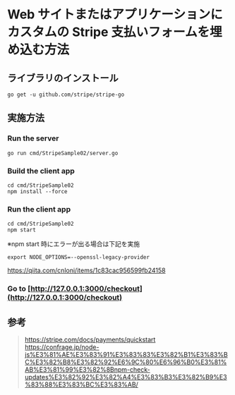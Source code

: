 # Web サイトまたはアプリケーションにカスタムの Stripe 支払いフォームを埋め込む方法


## ライブラリのインストール

```
go get -u github.com/stripe/stripe-go
```

## 実施方法

### Run the server

```
go run cmd/StripeSample02/server.go
```

### Build the client app

```
cd cmd/StripeSample02
npm install --force
```

### Run the client app

```
cd cmd/StripeSample02
npm start
```

※npm start 時にエラーが出る場合は下記を実施

```
export NODE_OPTIONS=--openssl-legacy-provider
```

https://qiita.com/cnloni/items/1c83cac956599fb24158

### Go to [http://127.0.0.1:3000/checkout](http://127.0.0.1:3000/checkout)


## 参考

> https://stripe.com/docs/payments/quickstart
> https://confrage.jp/node-js%E3%81%AE%E3%83%91%E3%83%83%E3%82%B1%E3%83%BC%E3%82%B8%E3%82%92%E6%9C%80%E6%96%B0%E3%81%AB%E3%81%99%E3%82%8Bnpm-check-updates%E3%82%92%E3%82%A4%E3%83%B3%E3%82%B9%E3%83%88%E3%83%BC%E3%83%AB/
> 